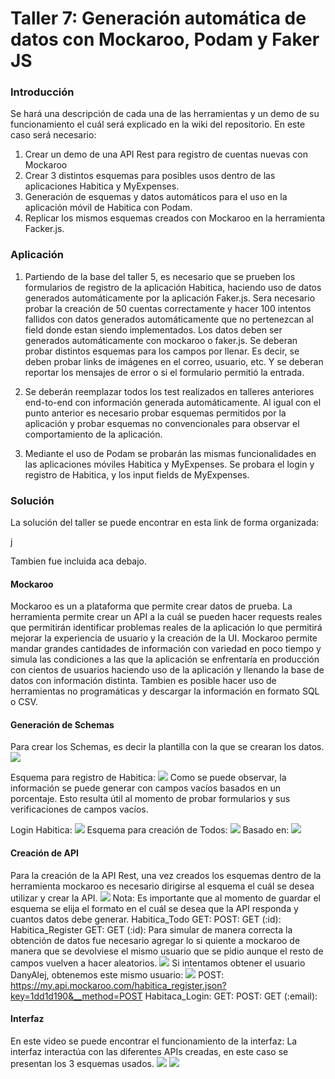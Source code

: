 # Taller 7: Generación automática de datos con Mockaroo, Podam y Faker JS
### Introducción
Se hará una descripción de cada una de las herramientas y un demo de su funcionamiento el cuál será explicado en la wiki del repositorio.
En este caso será necesario:
1. Crear un demo de una API Rest para registro de cuentas nuevas con Mockaroo
2. Crear 3 distintos esquemas para posibles usos dentro de las aplicaciones Habitica y MyExpenses.
3. Generación de esquemas y datos automáticos para el uso en la aplicación móvil de Habitica con Podam.
4. Replicar los mismos esquemas creados con Mockaroo en la herramienta Facker.js.

### Aplicación

1. Partiendo de la base del taller 5, es necesario que se prueben los formularios de registro de la aplicación Habitica, haciendo uso de datos generados automáticamente por la aplicación Faker.js.
Sera necesario probar la creación de 50 cuentas correctamente y hacer 100 intentos fallidos con datos generados automáticamente que no pertenezcan al field donde estan siendo implementados. Los datos deben ser generados automáticamente con mockaroo o faker.js. Se deberan probar distintos esquemas para los campos por llenar. Es decir, se deben probar links de imágenes en el correo, usuario, etc. Y se deberan reportar los mensajes de error o si el formulario permitió la entrada.

2. Se deberán reemplazar todos los test realizados en talleres anteriores end-to-end con información generada automáticamente. Al igual con el punto anterior es necesario probar esquemas permitidos por la aplicación y probar esquemas no convencionales para observar el comportamiento de la aplicación.

3. Mediante el uso de Podam se probarán las mismas funcionalidades en las aplicaciones móviles Habitica y MyExpenses. Se probara el login y registro de Habitica, y los input fields de MyExpenses.

### Solución
La solución del taller se puede encontrar en esta link de forma organizada:

[](https://docs.google.com/document/d/1I5PqdPoc-RrhYmZhOUW_dnCDraG26U9knTdegJDDcaQ/edit?usp=sharing)j

Tambien fue incluida aca debajo.

#### Mockaroo
Mockaroo es un a plataforma que permite crear datos de prueba. La herramienta permite crear un API  a la cuál se pueden hacer requests reales que permitirán identificar problemas reales de la aplicación lo que permitirá mejorar la experiencia de usuario y la creación de la UI. 
Mockaroo permite mandar grandes cantidades de información con variedad en poco tiempo y simula las condiciones a las que la aplicación se enfrentaría en producción con cientos de usuarios haciendo uso de la aplicación y llenando la base de datos con información distinta. 
Tambien es posible hacer uso de herramientas no programáticas y descargar la información en formato SQL o CSV.

#### Generación de Schemas

Para crear los Schemas, es decir la plantilla con la que se crearan los datos.
![](images/1.png)

Esquema para registro de Habitica:
![](images/2.png)
Como se puede observar, la información se puede generar con campos vacíos basados en un porcentaje. Esto resulta útil al momento de probar formularios y sus verificaciones de campos vacíos.

Login Habitica:
![](images/3.png)
Esquema para creación de Todos:
![](images/5.png)
Basado en:
![](images/4.png)

#### Creación de API

Para la creación de la API Rest, una vez creados los esquemas dentro de la herramienta mockaroo es necesario dirigirse al esquema el cuál se desea utilizar y crear la API.
![](images/6.png)
Nota: Es importante que al momento de guardar el esquema se elija el formato en el cuál se desea que la API responda y cuantos datos debe generar.
Habitica_Todo
GET:
[](https://my.api.mockaroo.com/habitica_todo.json?key=1dd1d190)
POST:
[](https://my.api.mockaroo.com/habitica_todo.json?key=1dd1d190&__method=POST)
GET (:id):
[](https://my.api.mockaroo.com/habitica_todo/123.json?key=1dd1d190)
Habitica_Register
GET:
[](https://my.api.mockaroo.com/habitica_register.json?key=1dd1d190)
GET (:id):
Para simular de manera correcta la obtención de datos fue necesario agregar lo si quiente a mockaroo de manera que se devolviese el mismo usuario que se pidio aunque el resto de campos vuelven a hacer aleatorios.
![](images/7.png)
Si intentamos obtener el usuario DanyAlej, obtenemos este mismo usuario:
[](https://my.api.mockaroo.com/habitica_register/danyalej.json?key=1dd1d190)
![](images/8.png)
POST: 
https://my.api.mockaroo.com/habitica_register.json?key=1dd1d190&__method=POST
Habitaca_Login:
GET:
[](https://my.api.mockaroo.com/habitica_login.json?key=1dd1d190)
POST:
[](https://my.api.mockaroo.com/habitica_login.json?key=1dd1d190&__method=POST)
GET (:email):
[](https://my.api.mockaroo.com/habitica_login/dabenavides.json?key=1dd1d190)

#### Interfaz

En este video se puede encontrar el funcionamiento de la interfaz:
[](https://www.loom.com/share/b6e1f560b6a6460fb270be0b64424e4c)
La interfaz interactúa con las diferentes APIs creadas, en este caso se presentan los 3 esquemas usados.
![](images/9.png)
![](images/10.png)
















